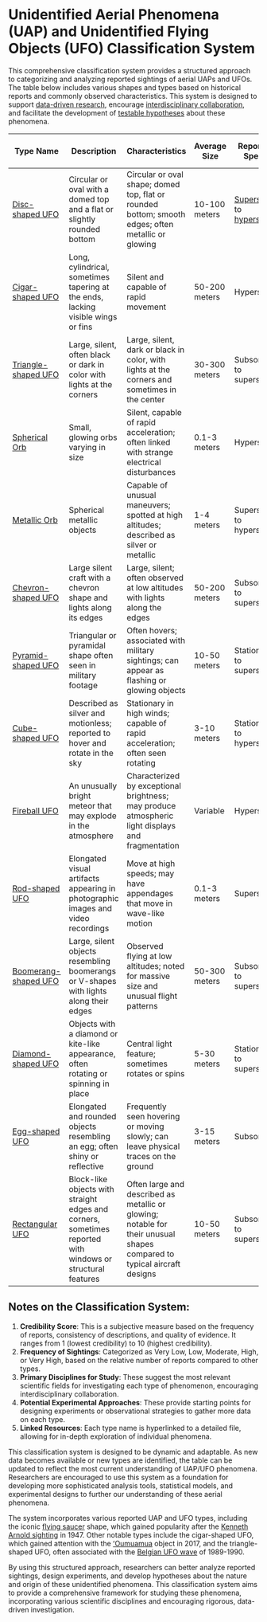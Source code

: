 # Unidentified Aerial Phenomena (UAP) and Unidentified Flying Objects (UFO) Classification System

This comprehensive classification system provides a structured approach to categorizing and analyzing reported sightings of aerial UAPs and UFOs. The table below includes various shapes and types based on historical reports and commonly observed characteristics. This system is designed to support [data-driven research](../../encyclopedia/protocols.md), encourage [interdisciplinary collaboration](../../encyclopedia/triangle_shaped_ufo.md), and facilitate the development of [testable hypotheses](../../encyclopedia/TESTABLE_HYPOTHESIS.md) about these phenomena.

| **Type Name**                                                      | **Description**                                                                                            | **Characteristics**                                                                                                     | **Average Size** | **Reported Speed**                                                               | **Frequency of Sightings** | **Credibility Score (1-10)** | **Primary Disciplines for Study**                                                                                      | **Potential Experimental Approaches**                                                                                                                                              |
| ------------------------------------------------------------------ | ---------------------------------------------------------------------------------------------------------- | ----------------------------------------------------------------------------------------------------------------------- | ---------------- | -------------------------------------------------------------------------------- | -------------------------- | ---------------------------- | ---------------------------------------------------------------------------------------------------------------------- | ---------------------------------------------------------------------------------------------------------------------------------------------------------------------------------- |
| [Disc-shaped UFO](../../encyclopedia/regulatory_frameworks.md)     | Circular or oval with a domed top and a flat or slightly rounded bottom                                    | Circular or oval shape; domed top, flat or rounded bottom; smooth edges; often metallic or glowing                      | 10-100 meters    | [Supersonic](broken-reference) to [hypersonic](../../encyclopedia/HYPERSONIC.md) | Very High                  | 8                            | [Aerodynamics](../../encyclopedia/AERODYNAMICS.md), [Materials Science](../../encyclopedia/MATERIALS_SCIENCE.md)       | [Radar tracking](../../encyclopedia/RADAR_TRACKING.md), [Infrared imaging](../../encyclopedia/INFRARED_IMAGING.md)                                                                 |
| [Cigar-shaped UFO](../../encyclopedia/nash_equilibrium.md)         | Long, cylindrical, sometimes tapering at the ends, lacking visible wings or fins                           | Silent and capable of rapid movement                                                                                    | 50-200 meters    | Hypersonic                                                                       | High                       | 7                            | [Fluid Dynamics](../../encyclopedia/FLUID_DYNAMICS.md), [Propulsion Systems](../../encyclopedia/PROPULSION_SYSTEMS.md) | Long-range optical observation, [Acoustic analysis](../../encyclopedia/ACOUSTIC_ANALYSIS.md)                                                                                       |
| [Triangle-shaped UFO](dallas.md)                                   | Large, silent, often black or dark in color with lights at the corners                                     | Large, silent, dark or black in color, with lights at the corners and sometimes in the center                           | 30-300 meters    | Subsonic to supersonic                                                           | High                       | 8                            | [Stealth Technology](../../encyclopedia/STEALTH_TECHNOLOGY.md), [Optics](../../encyclopedia/OPTICS.md)                 | [Electromagnetic field detection](../../encyclopedia/ELECTROMAGNETIC_FIELD_DETECTION.md), [Night vision surveillance](../../encyclopedia/NIGHT_VISION_SURVEILLANCE.md)             |
| [Spherical Orb](../../encyclopedia/SPHERICAL_ORB.md)               | Small, glowing orbs varying in size                                                                        | Silent, capable of rapid acceleration; often linked with strange electrical disturbances                                | 0.1-3 meters     | Hypersonic                                                                       | Very High                  | 6                            | [Plasma Physics](../../encyclopedia/PLASMA_PHYSICS.md), [Electromagnetism](../../encyclopedia/ELECTROMAGNETISM.md)     | [High-speed photography](../../encyclopedia/HIGH_SPEED_PHOTOGRAPHY.md), [Spectral analysis](../../encyclopedia/SPECTRAL_ANALYSIS.md)                                               |
| [Metallic Orb](../../encyclopedia/METALLIC_ORB.md)                 | Spherical metallic objects                                                                                 | Capable of unusual maneuvers; spotted at high altitudes; described as silver or metallic                                | 1-4 meters       | Supersonic to hypersonic                                                         | Moderate                   | 7                            | Materials Science, [Atmospheric Physics](../../encyclopedia/ATMOSPHERIC_PHYSICS.md)                                    | [High-altitude balloon observations](../../encyclopedia/HIGH_ALTITUDE_BALLOON_OBSERVATIONS.md), [Radar cross-section analysis](../../encyclopedia/RADAR_CROSS_SECTION_ANALYSIS.md) |
| [Chevron-shaped UFO](../../encyclopedia/CHEVRON_SHAPED_UFO.md)     | Large silent craft with a chevron shape and lights along its edges                                         | Large, silent; often observed at low altitudes with lights along the edges                                              | 50-200 meters    | Subsonic to supersonic                                                           | Low                        | 6                            | [Aeronautics](../../encyclopedia/AERONAUTICS.md), Propulsion Systems                                                   | Low-altitude radar tracking, [Thermal imaging](../../encyclopedia/THERMAL_IMAGING.md)                                                                                              |
| [Pyramid-shaped UFO](../../encyclopedia/PYRAMID_SHAPED_UFO.md)     | Triangular or pyramidal shape often seen in military footage                                               | Often hovers; associated with military sightings; can appear as flashing or glowing objects                             | 10-50 meters     | Stationary to supersonic                                                         | Low                        | 5                            | Optics, [Signal Processing](../../encyclopedia/SIGNAL_PROCESSING.md)                                                   | [Multi-sensor array detection](../../encyclopedia/MULTI_SENSOR_ARRAY_DETECTION.md), [Video analysis techniques](../../encyclopedia/VIDEO_ANALYSIS_TECHNIQUES.md)                   |
| [Cube-shaped UFO](../../encyclopedia/CUBE_SHAPED_UFO.md)           | Described as silver and motionless; reported to hover and rotate in the sky                                | Stationary in high winds; capable of rapid acceleration; often seen rotating                                            | 3-10 meters      | Stationary to hypersonic                                                         | Very Low                   | 4                            | Fluid Dynamics, [Quantum Physics](../../encyclopedia/QUANTUM_PHYSICS.md)                                               | [Wind tunnel simulations](../../encyclopedia/WIND_TUNNEL_SIMULATIONS.md), [Gravitational anomaly detection](../../encyclopedia/GRAVITATIONAL_ANOMALY_DETECTION.md)                 |
| [Fireball UFO](../../encyclopedia/FIREBALL_UFO.md)                 | An unusually bright meteor that may explode in the atmosphere                                              | Characterized by exceptional brightness; may produce atmospheric light displays and fragmentation                       | Variable         | Hypersonic                                                                       | Moderate                   | 9                            | [Atmospheric Sciences](../../encyclopedia/ATMOSPHERIC_SCIENCES.md), [Astronomy](../../encyclopedia/ASTRONOMY.md)       | [Spectroscopic analysis](../../encyclopedia/SPECTROSCOPIC_ANALYSIS.md), [Trajectory modeling](../../encyclopedia/TRAJECTORY_MODELING.md)                                           |
| [Rod-shaped UFO](../../encyclopedia/ROD_SHAPED_UFO.md)             | Elongated visual artifacts appearing in photographic images and video recordings                           | Move at high speeds; may have appendages that move in wave-like motion                                                  | 0.1-3 meters     | Supersonic                                                                       | Low                        | 3                            | Optics, [Digital Imaging](../../encyclopedia/DIGITAL_IMAGING.md)                                                       | [High-frame-rate video capture](../../encyclopedia/HIGH_FRAME_RATE_VIDEO_CAPTURE.md), [Image processing algorithms](../../encyclopedia/IMAGE_PROCESSING_ALGORITHMS.md)             |
| [Boomerang-shaped UFO](../../encyclopedia/BOOMERANG_SHAPED_UFO.md) | Large, silent objects resembling boomerangs or V-shapes with lights along their edges                      | Observed flying at low altitudes; noted for massive size and unusual flight patterns                                    | 50-300 meters    | Subsonic to supersonic                                                           | Low                        | 5                            | Aerodynamics, Stealth Technology                                                                                       | Low-altitude radar tracking, [Acoustic signature analysis](../../encyclopedia/ACOUSTIC_SIGNATURE_ANALYSIS.md)                                                                      |
| [Diamond-shaped UFO](../../encyclopedia/DIAMOND_SHAPED_UFO.md)     | Objects with a diamond or kite-like appearance, often rotating or spinning in place                        | Central light feature; sometimes rotates or spins                                                                       | 5-30 meters      | Stationary to supersonic                                                         | Very Low                   | 4                            | Fluid Dynamics, Optics                                                                                                 | [Rotational dynamics modeling](../../encyclopedia/ROTATIONAL_DYNAMICS_MODELING.md), [Light pattern analysis](../../encyclopedia/LIGHT_PATTERN_ANALYSIS.md)                         |
| [Egg-shaped UFO](../../encyclopedia/EGG_SHAPED_UFO.md)             | Elongated and rounded objects resembling an egg; often shiny or reflective                                 | Frequently seen hovering or moving slowly; can leave physical traces on the ground                                      | 3-15 meters      | Subsonic                                                                         | Low                        | 6                            | Materials Science, [Soil Chemistry](../../encyclopedia/SOIL_CHEMISTRY.md)                                              | [Ground trace analysis](../../encyclopedia/GROUND_TRACE_ANALYSIS.md), [Reflectivity studies](../../encyclopedia/REFLECTIVITY_STUDIES.md)                                           |
| [Rectangular UFO](../../encyclopedia/RECTANGULAR_UFO.md)           | Block-like objects with straight edges and corners, sometimes reported with windows or structural features | Often large and described as metallic or glowing; notable for their unusual shapes compared to typical aircraft designs | 10-50 meters     | Subsonic to supersonic                                                           | Very Low                   | 3                            | [Structural Engineering](../../encyclopedia/STRUCTURAL_ENGINEERING.md), Propulsion Systems                             | [3D modeling and simulation](../../encyclopedia/3D_MODELING_AND_SIMULATION.md), [Electromagnetic emissions detection](../../encyclopedia/ELECTROMAGNETIC_EMISSIONS_DETECTION.md)   |

## Notes on the Classification System:

1. **Credibility Score**: This is a subjective measure based on the frequency of reports, consistency of descriptions, and quality of evidence. It ranges from 1 (lowest credibility) to 10 (highest credibility).
2. **Frequency of Sightings**: Categorized as Very Low, Low, Moderate, High, or Very High, based on the relative number of reports compared to other types.
3. **Primary Disciplines for Study**: These suggest the most relevant scientific fields for investigating each type of phenomenon, encouraging interdisciplinary collaboration.
4. **Potential Experimental Approaches**: These provide starting points for designing experiments or observational strategies to gather more data on each type.
5. **Linked Resources**: Each type name is hyperlinked to a detailed file, allowing for in-depth exploration of individual phenomena.

This classification system is designed to be dynamic and adaptable. As new data becomes available or new types are identified, the table can be updated to reflect the most current understanding of UAP/UFO phenomena. Researchers are encouraged to use this system as a foundation for developing more sophisticated analysis tools, statistical models, and experimental designs to further our understanding of these aerial phenomena.

The system incorporates various reported UAP and UFO types, including the iconic [flying saucer](../../encyclopedia/FLYING_SAUCER.md) shape, which gained popularity after the [Kenneth Arnold sighting](../../encyclopedia/KENNETH_ARNOLD_SIGHTING.md) in 1947. Other notable types include the cigar-shaped UFO, which gained attention with the [ʻOumuamua](../../encyclopedia/OUMUAMUA.md) object in 2017, and the triangle-shaped UFO, often associated with the [Belgian UFO wave](../../encyclopedia/BELGIAN_UFO_WAVE.md) of 1989-1990.

By using this structured approach, researchers can better analyze reported sightings, design experiments, and develop hypotheses about the nature and origin of these unidentified phenomena. This classification system aims to provide a comprehensive framework for studying these phenomena, incorporating various scientific disciplines and encouraging rigorous, data-driven investigation.
